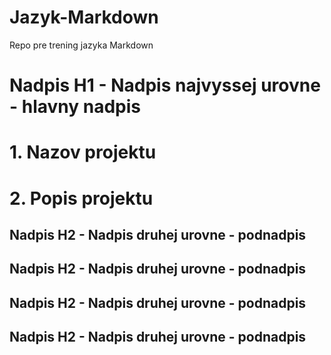 # Jazyk-Markdown
Repo pre trening jazyka Markdown

# Nadpis H1 - Nadpis najvyssej urovne - hlavny nadpis 

# 1. Nazov projektu
# 2. Popis projektu

## Nadpis H2 - Nadpis druhej urovne - podnadpis
## Nadpis H2 - Nadpis druhej urovne - podnadpis
## Nadpis H2 - Nadpis druhej urovne - podnadpis
## Nadpis H2 - Nadpis druhej urovne - podnadpis
